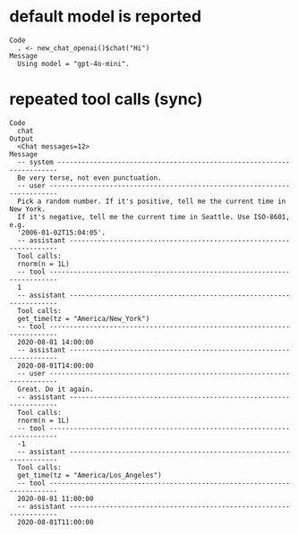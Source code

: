 # default model is reported

    Code
      . <- new_chat_openai()$chat("Hi")
    Message
      Using model = "gpt-4o-mini".

# repeated tool calls (sync)

    Code
      chat
    Output
      <Chat messages=12>
    Message
      -- system ----------------------------------------------------------------------
      Be very terse, not even punctuation.
      -- user ------------------------------------------------------------------------
      Pick a random number. If it's positive, tell me the current time in New York.
      If it's negative, tell me the current time in Seattle. Use ISO-8601, e.g.
      '2006-01-02T15:04:05'.
      -- assistant -------------------------------------------------------------------
      Tool calls:
      rnorm(n = 1L)
      -- tool ------------------------------------------------------------------------
      1
      -- assistant -------------------------------------------------------------------
      Tool calls:
      get_time(tz = "America/New_York")
      -- tool ------------------------------------------------------------------------
      2020-08-01 14:00:00
      -- assistant -------------------------------------------------------------------
      2020-08-01T14:00:00
      -- user ------------------------------------------------------------------------
      Great. Do it again.
      -- assistant -------------------------------------------------------------------
      Tool calls:
      rnorm(n = 1L)
      -- tool ------------------------------------------------------------------------
      -1
      -- assistant -------------------------------------------------------------------
      Tool calls:
      get_time(tz = "America/Los_Angeles")
      -- tool ------------------------------------------------------------------------
      2020-08-01 11:00:00
      -- assistant -------------------------------------------------------------------
      2020-08-01T11:00:00

